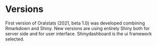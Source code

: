 # Versions

First version of Oralstats (2021, beta 1.0) was developed combining Rmarkdown and Shiny. New versions are using entirely Shiny both for server side and for user interface. Shinydashboard is the ui framework selected.

